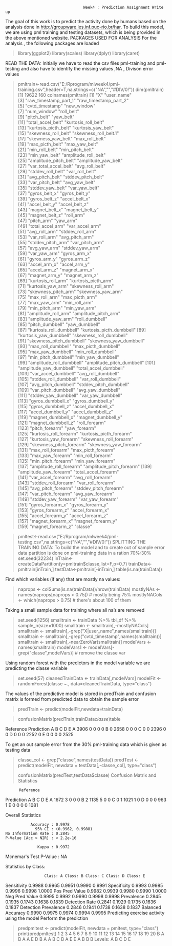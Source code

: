                                       Week4 : Prediction Assignment Write up


The goal of this work is to predict the activity done by humans based on the analysis done in http://groupware.les.inf.puc-rio.br/har.  To build this model, we are using pml training and testing datasets, which is being provided in the above mentioned website.
PACKAGES USED FOR ANALYSIS
For the analysis , the following packages are loaded
> library(ggplot2)
> library(scales)
> library(dplyr)
> library(caret)

READ THE DATA:
Initially we have to read the csv files pml-training  and pml-testing and also have to identify the missing values ,NA , Divison error values
> pmltrain<-read.csv("E:/Rprogram/mlweek4/pml-training.csv",header=T,na.strings=c("NA","","#DIV/0!"))
> dim(pmltrain)
[1] 19622   160
> colnames(pmltrain)
  [1] "X"                        "user_name"               
  [3] "raw_timestamp_part_1"     "raw_timestamp_part_2"    
  [5] "cvtd_timestamp"           "new_window"              
  [7] "num_window"               "roll_belt"               
  [9] "pitch_belt"               "yaw_belt"                
 [11] "total_accel_belt"         "kurtosis_roll_belt"      
 [13] "kurtosis_picth_belt"      "kurtosis_yaw_belt"       
 [15] "skewness_roll_belt"       "skewness_roll_belt.1"    
 [17] "skewness_yaw_belt"        "max_roll_belt"           
 [19] "max_picth_belt"           "max_yaw_belt"            
 [21] "min_roll_belt"            "min_pitch_belt"          
 [23] "min_yaw_belt"             "amplitude_roll_belt"     
 [25] "amplitude_pitch_belt"     "amplitude_yaw_belt"      
 [27] "var_total_accel_belt"     "avg_roll_belt"           
 [29] "stddev_roll_belt"         "var_roll_belt"           
 [31] "avg_pitch_belt"           "stddev_pitch_belt"       
 [33] "var_pitch_belt"           "avg_yaw_belt"            
 [35] "stddev_yaw_belt"          "var_yaw_belt"            
 [37] "gyros_belt_x"             "gyros_belt_y"            
 [39] "gyros_belt_z"             "accel_belt_x"            
 [41] "accel_belt_y"             "accel_belt_z"            
 [43] "magnet_belt_x"            "magnet_belt_y"           
 [45] "magnet_belt_z"            "roll_arm"                
 [47] "pitch_arm"                "yaw_arm"                 
 [49] "total_accel_arm"          "var_accel_arm"           
 [51] "avg_roll_arm"             "stddev_roll_arm"         
 [53] "var_roll_arm"             "avg_pitch_arm"           
 [55] "stddev_pitch_arm"         "var_pitch_arm"           
 [57] "avg_yaw_arm"              "stddev_yaw_arm"          
 [59] "var_yaw_arm"              "gyros_arm_x"             
 [61] "gyros_arm_y"              "gyros_arm_z"             
 [63] "accel_arm_x"              "accel_arm_y"             
 [65] "accel_arm_z"              "magnet_arm_x"            
 [67] "magnet_arm_y"             "magnet_arm_z"            
 [69] "kurtosis_roll_arm"        "kurtosis_picth_arm"      
 [71] "kurtosis_yaw_arm"         "skewness_roll_arm"       
 [73] "skewness_pitch_arm"       "skewness_yaw_arm"        
 [75] "max_roll_arm"             "max_picth_arm"           
 [77] "max_yaw_arm"              "min_roll_arm"            
 [79] "min_pitch_arm"            "min_yaw_arm"             
 [81] "amplitude_roll_arm"       "amplitude_pitch_arm"     
 [83] "amplitude_yaw_arm"        "roll_dumbbell"           
 [85] "pitch_dumbbell"           "yaw_dumbbell"            
 [87] "kurtosis_roll_dumbbell"   "kurtosis_picth_dumbbell" 
 [89] "kurtosis_yaw_dumbbell"    "skewness_roll_dumbbell"  
 [91] "skewness_pitch_dumbbell"  "skewness_yaw_dumbbell"   
 [93] "max_roll_dumbbell"        "max_picth_dumbbell"      
 [95] "max_yaw_dumbbell"         "min_roll_dumbbell"       
 [97] "min_pitch_dumbbell"       "min_yaw_dumbbell"        
 [99] "amplitude_roll_dumbbell"  "amplitude_pitch_dumbbell"
[101] "amplitude_yaw_dumbbell"   "total_accel_dumbbell"    
[103] "var_accel_dumbbell"       "avg_roll_dumbbell"       
[105] "stddev_roll_dumbbell"     "var_roll_dumbbell"       
[107] "avg_pitch_dumbbell"       "stddev_pitch_dumbbell"   
[109] "var_pitch_dumbbell"       "avg_yaw_dumbbell"        
[111] "stddev_yaw_dumbbell"      "var_yaw_dumbbell"        
[113] "gyros_dumbbell_x"         "gyros_dumbbell_y"        
[115] "gyros_dumbbell_z"         "accel_dumbbell_x"        
[117] "accel_dumbbell_y"         "accel_dumbbell_z"        
[119] "magnet_dumbbell_x"        "magnet_dumbbell_y"       
[121] "magnet_dumbbell_z"        "roll_forearm"            
[123] "pitch_forearm"            "yaw_forearm"             
[125] "kurtosis_roll_forearm"    "kurtosis_picth_forearm"  
[127] "kurtosis_yaw_forearm"     "skewness_roll_forearm"   
[129] "skewness_pitch_forearm"   "skewness_yaw_forearm"    
[131] "max_roll_forearm"         "max_picth_forearm"       
[133] "max_yaw_forearm"          "min_roll_forearm"        
[135] "min_pitch_forearm"        "min_yaw_forearm"         
[137] "amplitude_roll_forearm"   "amplitude_pitch_forearm" 
[139] "amplitude_yaw_forearm"    "total_accel_forearm"     
[141] "var_accel_forearm"        "avg_roll_forearm"        
[143] "stddev_roll_forearm"      "var_roll_forearm"        
[145] "avg_pitch_forearm"        "stddev_pitch_forearm"    
[147] "var_pitch_forearm"        "avg_yaw_forearm"         
[149] "stddev_yaw_forearm"       "var_yaw_forearm"         
[151] "gyros_forearm_x"          "gyros_forearm_y"         
[153] "gyros_forearm_z"          "accel_forearm_x"         
[155] "accel_forearm_y"          "accel_forearm_z"         
[157] "magnet_forearm_x"         "magnet_forearm_y"        
[159] "magnet_forearm_z"         "classe"

>pmltest<-read.csv("E:/Rprogram/mlweek4/pml-testing.csv",na.strings=c("NA","","#DIV/0!"))
SPLITTING THE TRAINING DATA:
To build the model and to create out of sample error data partition is done on pml-training data in a ration 70%:30% 
> set.seed(32234)
> inTrain<-createDataPartition(y=pmltrain$classe,list=F,p=0.7)
> trainData<-pmltrain[inTrain,]
> testData<-pmltrain[-inTrain,]
> table(is.na(trainData))

Find which variables (if any) that are mostly na values:
> naprops <- colSums(is.na(trainData))/nrow(trainData)
> mostlyNAs <- names(naprops[naprops > 0.75]) # mostly being 75%
> mostlyNACols <- which(naprops > 0.75) # there's about 100 of them

Taking a small sample data for training where all na’s are removed  
> set.seed(1256)
> smalltrain <- trainData %>% tbl_df %>% sample_n(size=1000)
> smalltrain <- smalltrain[,-mostlyNACols]
> smalltrain <- smalltrain[,-grep("X|user_name",names(smalltrain))]
> smalltrain <- smalltrain[,-grep("cvtd_timestamp",names(smalltrain))]
> smalltrain <- smalltrain[,-nearZeroVar(smalltrain)]
> modelVars <- names(smalltrain)
> modelVars1 <- modelVars[-grep("classe",modelVars)] # remove the classe var

Using random forest  with the predictors in the model variable we are predicting the classe variable
> set.seed(57)
> cleanedTrainData <- trainData[,modelVars]
> modelFit <- randomForest(classe ~., data=cleanedTrainData, type="class")

The values of the predictive model is stored in predTrain and confusion matrix is formed from predicted data to obtain the sample error
> predTrain <- predict(modelFit,newdata=trainData)
 
> confusionMatrix(predTrain,trainData$classe)$table

Reference
Prediction    A    B    C    D    E
         A 3906    0    0    0    0
         B    0 2658    0    0    0
         C    0    0 2396    0    0
         D    0    0    0 2252    0
         E    0    0    0    0 2525

To get an out sample error from the 30% pml-training data which is given as testing data
> classe_col <- grep("classe",names(testData))
> predTest <- predict(modelFit, newdata = testData[,-classe_col], type="class")
> 
> confusionMatrix(predTest,testData$classe)
Confusion Matrix and Statistics

          Reference
Prediction    A    B    C    D    E
         A 1672    3    0    0    0
         B    2 1135    5    0    0
         C    0    1 1021    1    0
         D    0    0    0  963    1
         E    0    0    0    0 1081

Overall Statistics
                                          
               Accuracy : 0.9978          
                 95% CI : (0.9962, 0.9988)
    No Information Rate : 0.2845          
    P-Value [Acc > NIR] : < 2.2e-16       
                                          
                  Kappa : 0.9972          
 Mcnemar's Test P-Value : NA              

Statistics by Class:

                     Class: A Class: B Class: C Class: D Class: E
Sensitivity            0.9988   0.9965   0.9951   0.9990   0.9991
Specificity            0.9993   0.9985   0.9996   0.9998   1.0000
Pos Pred Value         0.9982   0.9939   0.9980   0.9990   1.0000
Neg Pred Value         0.9995   0.9992   0.9990   0.9998   0.9998
Prevalence             0.2845   0.1935   0.1743   0.1638   0.1839
Detection Rate         0.2841   0.1929   0.1735   0.1636   0.1837
Detection Prevalence   0.2846   0.1941   0.1738   0.1638   0.1837
Balanced Accuracy      0.9990   0.9975   0.9974   0.9994   0.9995
Predicting exercise activity using the model
Perform the prediction
> predpmltest <- predict(modelFit, newdata = pmltest, type="class")
> print(predpmltest)
1  2  3  4  5  6  7  8  9 10 11 12 13 14 15 16 17 18 19 20 
 B  A  B  A  A  E  D  B  A  A  B  C  B  A  E  E  A  B  B  B 
Levels: A B C D E

